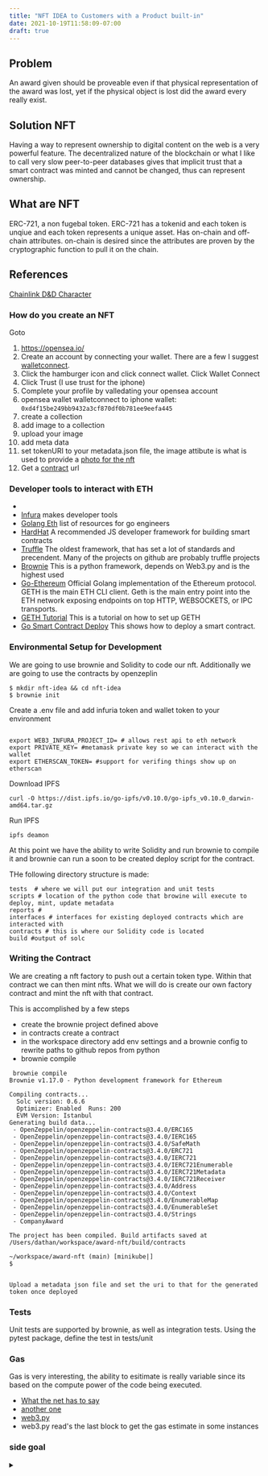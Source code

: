 ```yaml
---
title: "NFT IDEA to Customers with a Product built-in"
date: 2021-10-19T11:58:09-07:00
draft: true
---
```




## Problem

An award given should be proveable even if that physical representation of the award was lost, yet if the physical object is lost did the award every really exist.


## Solution NFT

Having a way to represent ownership to digital content on the web is a very powerful feature. The decentralized nature of the blockchain or what I like to call very slow peer-to-peer databases gives that implicit trust that a smart contract was minted and cannot be changed, thus can represent ownership.

## What are NFT

ERC-721, a non fugebal token. ERC-721 has a tokenid and each token is unqiue and each token represents a unique asset. Has on-chain and off-chain attributes. on-chain is desired since the attributes are proven by the cryptographic function to pull it on the chain.


## References

[Chainlink D&D Character](https://blog.chain.link/build-deploy-and-sell-your-own-dynamic-nft/)



### How do you create an NFT

Goto

1. https://opensea.io/
2. Create an account by connecting your wallet. There are a few I suggest [walletconnect](https://walletconnect.com/).
3. Click the hamburger icon and click connect wallet. Click Wallet Connect
4. Click Trust (I use trust for the iphone)
5. Complete your profile by valledating your opensea account
6. opensea wallet walletconnect to iphone wallet: `0xd4f15be249bb9432a3cf870df0b781ee9eefa445`
7. create a collection
8. add image to a collection
9. upload your image
10. add meta data
11. set tokenURI to your metadata.json file, the image attibute is what is used to provide a [photo for the nft](https://gateway.pinata.cloud/ipfs/Qmb8i9HPK5Jafx6iX7SopAz2Pi1oX75o6tMSWTJGh1mjcc)
12. Get a [contract](https://etherscan.io/address/0x495f947276749ce646f68ac8c248420045cb7b5e) url




### Developer tools to interact with ETH

* 
* [Infura](https://infura.io/) makes developer tools 
* [Golang Eth](https://ethereum.org/en/developers/docs/programming-languages/golang/) list of resources for go engineers
* [HardHat](https://hardhat.org/) A recommended JS developer framework for building smart contracts
* [Truffle](https://www.trufflesuite.com/) The oldest framework, that has set a lot of standards and precendent. Many of the projects on github are probably truffle projects
* [Brownie](https://github.com/eth-brownie/brownie) This is a python framework, depends on Web3.py and is the highest used
* [Go-Ethereum](https://github.com/ethereum/go-ethereum) Official Golang implementation of the Ethereum protocol. GETH is the main ETH CLI client. Geth is the main entry point into the ETH network exposing endpoints on top HTTP, WEBSOCKETS, or IPC transports.
* [GETH Tutorial](https://medium.com/coinmonks/creating-and-exploring-a-private-ethereum-blockchain-using-geth-d71afc5cdcf9) This is a tutorial on how to set up GETH
* [Go Smart Contract Deploy](https://goethereumbook.org/smart-contract-deploy/) This shows how to deploy a smart contract.




### Environmental Setup for Development

We are going to use brownie and Solidity to code our nft. Additionally we are going to use the contracts by openzeplin


```
$ mkdir nft-idea && cd nft-idea
$ brownie init 
```

Create a .env file and add infuria token and wallet token to your environment

```

export WEB3_INFURA_PROJECT_ID= # allows rest api to eth network
export PRIVATE_KEY= #metamask private key so we can interact with the wallet
export ETHERSCAN_TOKEN= #support for verifing things show up on etherscan

```


Download IPFS
```
curl -O https://dist.ipfs.io/go-ipfs/v0.10.0/go-ipfs_v0.10.0_darwin-amd64.tar.gz
```

Run IPFS

```
ipfs deamon 
```


At this point we have the ability to write Solidity and run brownie to compile it and brownie can run a soon to be created deploy script for the contract.

THe following directory structure is made:
```
tests  # where we will put our integration and unit tests
scripts # location of the python code that browine will execute to deploy, mint, update metadata
reports # 
interfaces # interfaces for existing deployed contracts which are interacted with
contracts # this is where our Solidity code is located 
build #output of solc
```


### Writing the Contract


We are creating a nft factory to push out a certain token type. Within that contract we can then mint nfts. What we will do is create our own factory contract and mint the nft with that contract.

This is accomplished by a few steps
* create the brownie project defined above
* in contracts create a contract
* in the workspace directory add env settings and a brownie config to rewrite paths to github repos from python
* brownie compile


```
 brownie compile
Brownie v1.17.0 - Python development framework for Ethereum

Compiling contracts...
  Solc version: 0.6.6
  Optimizer: Enabled  Runs: 200
  EVM Version: Istanbul
Generating build data...
 - OpenZeppelin/openzeppelin-contracts@3.4.0/ERC165
 - OpenZeppelin/openzeppelin-contracts@3.4.0/IERC165
 - OpenZeppelin/openzeppelin-contracts@3.4.0/SafeMath
 - OpenZeppelin/openzeppelin-contracts@3.4.0/ERC721
 - OpenZeppelin/openzeppelin-contracts@3.4.0/IERC721
 - OpenZeppelin/openzeppelin-contracts@3.4.0/IERC721Enumerable
 - OpenZeppelin/openzeppelin-contracts@3.4.0/IERC721Metadata
 - OpenZeppelin/openzeppelin-contracts@3.4.0/IERC721Receiver
 - OpenZeppelin/openzeppelin-contracts@3.4.0/Address
 - OpenZeppelin/openzeppelin-contracts@3.4.0/Context
 - OpenZeppelin/openzeppelin-contracts@3.4.0/EnumerableMap
 - OpenZeppelin/openzeppelin-contracts@3.4.0/EnumerableSet
 - OpenZeppelin/openzeppelin-contracts@3.4.0/Strings
 - CompanyAward

The project has been compiled. Build artifacts saved at /Users/dathan/workspace/award-nft/build/contracts

~/workspace/award-nft (main) [minikube|]
$ 


Upload a metadata json file and set the uri to that for the generated token once deployed

```




### Tests

Unit tests are supported by brownie, as well as integration tests. Using the pytest package, define the test in tests/unit


### Gas

Gas is very interesting, the ability to esitimate is really variable since its based on the compute power of the code being executed.

* [What the net has to say](https://ethereum.stackexchange.com/questions/19665/how-to-calculate-transaction-fee)
* [another one](https://ethereum.stackexchange.com/questions/68662/how-to-determine-transaction-fees-using-web3-py)
* [web3.py](https://web3py.readthedocs.io/en/stable/web3.eth.html#web3.eth.Eth.getTransactionReceipt)
* web3.py read's the last block to get the gas estimate in some instances
 


### side goal
<details>
<summary></summary>
<p>
```
* mac book pro is [$3,700.00](https://www.apple.com/shop/buy-mac/macbook-pro/14-inch-space-gray-10-core-cpu-16-core-gpu-1tb#) 
* 2 mac displays [$14000.00](https://www.apple.com/shop/buy-mac/pro-display-xdr/nano-glass)
* anything my wife wants [$7000000+](https://foreveraward.com)
```
</p>
</details>

